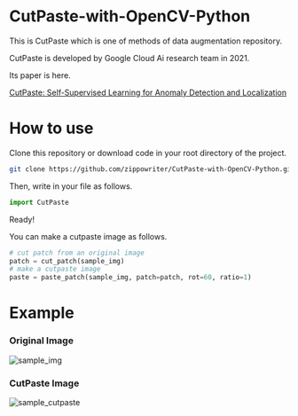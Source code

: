 # CutPaste-with-OpenCV-Python
This is CutPaste which is one of methods of data augmentation repository.

CutPaste is developed by Google Cloud Ai research team in 2021.

Its paper is here.

[CutPaste: Self-Supervised Learning for Anomaly Detection and Localization](https://arxiv.org/abs/2104.04015)

# How to use
Clone this repository or download code in your root directory of the project.

```bash
git clone https://github.com/zippowriter/CutPaste-with-OpenCV-Python.git CutPaste
```

Then, write in your file as follows.

```Python
import CutPaste
```

Ready!

You can make a cutpaste image as follows.

```Python
# cut patch from an original image
patch = cut_patch(sample_img)
# make a cutpaste image
paste = paste_patch(sample_img, patch=patch, rot=60, ratio=1)
```

# Example
### Original Image
![sample_img](https://user-images.githubusercontent.com/58351444/120102059-3ee57100-c184-11eb-9b84-f9d88fdaeaa9.jpeg)
### CutPaste Image
![sample_cutpaste](https://user-images.githubusercontent.com/58351444/120101860-36d90180-c183-11eb-909d-3ad7f71af3c7.jpeg)
